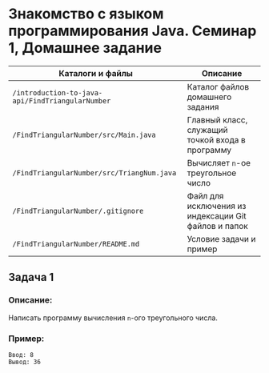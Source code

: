 # Знакомство с языком программирования Java. Семинар 1, Домашнее задание

Каталоги и файлы                                 | Описание
-------------------------------------------------|-----------------------------------------------------
`/introduction-to-java-api/FindTriangularNumber` | Каталог файлов домашнего задания
`/FindTriangularNumber/src/Main.java`            | Главный класс, служащий точкой входа в программу
`/FindTriangularNumber/src/TriangNum.java`       | Вычисляет `n`-ое треугольное число 
`/FindTriangularNumber/.gitignore`               | Файл для исключения из индексации Git файлов и папок
`/FindTriangularNumber/README.md`                | Условие задачи и пример

## Задача 1

### Описание:

Написать программу вычисления `n`-ого треугольного числа.

### Пример:

```
Ввод: 8
Вывод: 36

```

